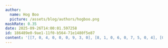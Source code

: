 ```yaml
---
author:
  name: Hog Boo
  picture: /assets/blog/authors/hogboo.png
maskRate: 0.35
date: 2025-09-26T14:00:01.597258
id: 186489e0-9ae1-11f0-b564-71e1480f5e87
content: '[[7, 0, 4, 0, 0, 0, 9, 3, 0], [8, 1, 0, 6, 0, 7, 5, 0, 4], [0, 2, 3, 4, 1, 9, 0, 7, 6], [0, 7, 6, 8, 9, 5, 2, 1, 3], [1, 0, 0, 2, 7, 3, 4, 6, 9], [0, 9, 2, 1, 6, 4, 0, 0, 0], [0, 3, 0, 7, 4, 6, 0, 9, 0], [0, 4, 1, 9, 8, 2, 0, 5, 7], [9, 0, 7, 0, 0, 0, 0, 4, 2]]'
---
```

